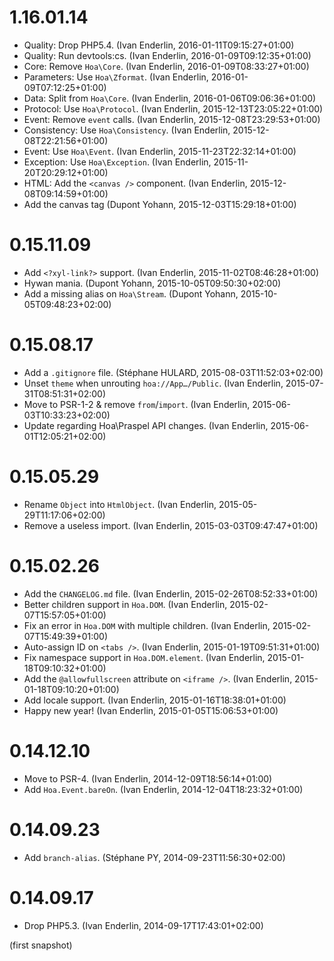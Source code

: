 # 1.16.01.14

  * Quality: Drop PHP5.4. (Ivan Enderlin, 2016-01-11T09:15:27+01:00)
  * Quality: Run devtools:cs. (Ivan Enderlin, 2016-01-09T09:12:35+01:00)
  * Core: Remove `Hoa\Core`. (Ivan Enderlin, 2016-01-09T08:33:27+01:00)
  * Parameters: Use `Hoa\Zformat`. (Ivan Enderlin, 2016-01-09T07:12:25+01:00)
  * Data: Split from `Hoa\Core`. (Ivan Enderlin, 2016-01-06T09:06:36+01:00)
  * Protocol: Use `Hoa\Protocol`. (Ivan Enderlin, 2015-12-13T23:05:22+01:00)
  * Event: Remove `event` calls. (Ivan Enderlin, 2015-12-08T23:29:53+01:00)
  * Consistency: Use `Hoa\Consistency`. (Ivan Enderlin, 2015-12-08T22:21:56+01:00)
  * Event: Use `Hoa\Event`. (Ivan Enderlin, 2015-11-23T22:32:14+01:00)
  * Exception: Use `Hoa\Exception`. (Ivan Enderlin, 2015-11-20T20:29:12+01:00)
  * HTML: Add the `<canvas />` component. (Ivan Enderlin, 2015-12-08T09:14:59+01:00)
  * Add the canvas tag (Dupont Yohann, 2015-12-03T15:29:18+01:00)

# 0.15.11.09

  * Add `<?xyl-link?>` support. (Ivan Enderlin, 2015-11-02T08:46:28+01:00)
  * Hywan mania. (Dupont Yohann, 2015-10-05T09:50:30+02:00)
  * Add a missing alias on `Hoa\Stream`. (Dupont Yohann, 2015-10-05T09:48:23+02:00)

# 0.15.08.17

  * Add a `.gitignore` file. (Stéphane HULARD, 2015-08-03T11:52:03+02:00)
  * Unset `theme` when unrouting `hoa://App…/Public`. (Ivan Enderlin, 2015-07-31T08:51:31+02:00)
  * Move to PSR-1-2 & remove `from`/`import`. (Ivan Enderlin, 2015-06-03T10:33:23+02:00)
  * Update regarding Hoa\Praspel API changes. (Ivan Enderlin, 2015-06-01T12:05:21+02:00)

# 0.15.05.29

  * Rename `Object` into `HtmlObject`. (Ivan Enderlin, 2015-05-29T11:17:06+02:00)
  * Remove a useless import. (Ivan Enderlin, 2015-03-03T09:47:47+01:00)

# 0.15.02.26

  * Add the `CHANGELOG.md` file. (Ivan Enderlin, 2015-02-26T08:52:33+01:00)
  * Better children support in `Hoa.DOM`. (Ivan Enderlin, 2015-02-07T15:57:05+01:00)
  * Fix an error in `Hoa.DOM` with multiple children. (Ivan Enderlin, 2015-02-07T15:49:39+01:00)
  * Auto-assign ID on `<tabs />`. (Ivan Enderlin, 2015-01-19T09:51:31+01:00)
  * Fix namespace support in `Hoa.DOM.element`. (Ivan Enderlin, 2015-01-18T09:10:32+01:00)
  * Add the `@allowfullscreen` attribute on `<iframe />`. (Ivan Enderlin, 2015-01-18T09:10:20+01:00)
  * Add locale support. (Ivan Enderlin, 2015-01-16T18:38:01+01:00)
  * Happy new year! (Ivan Enderlin, 2015-01-05T15:06:53+01:00)

# 0.14.12.10

  * Move to PSR-4. (Ivan Enderlin, 2014-12-09T18:56:14+01:00)
  * Add `Hoa.Event.bareOn`. (Ivan Enderlin, 2014-12-04T18:23:32+01:00)

# 0.14.09.23

  * Add `branch-alias`. (Stéphane PY, 2014-09-23T11:56:30+02:00)

# 0.14.09.17

  * Drop PHP5.3. (Ivan Enderlin, 2014-09-17T17:43:01+02:00)

(first snapshot)
